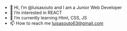 - 👋 Hi, I’m @luisasouto and I am a Junior Web Developer 
- 👀 I’m interested in REACT
- 🌱 I’m currently learning Html, CSS, JS
- 📫 How to reach me luisasouto63@gmail.com

<!---
luisasouto/luisasouto is a ✨ special ✨ repository because its `README.md` (this file) appears on your GitHub profile.
You can click the Preview link to take a look at your changes.
--->
